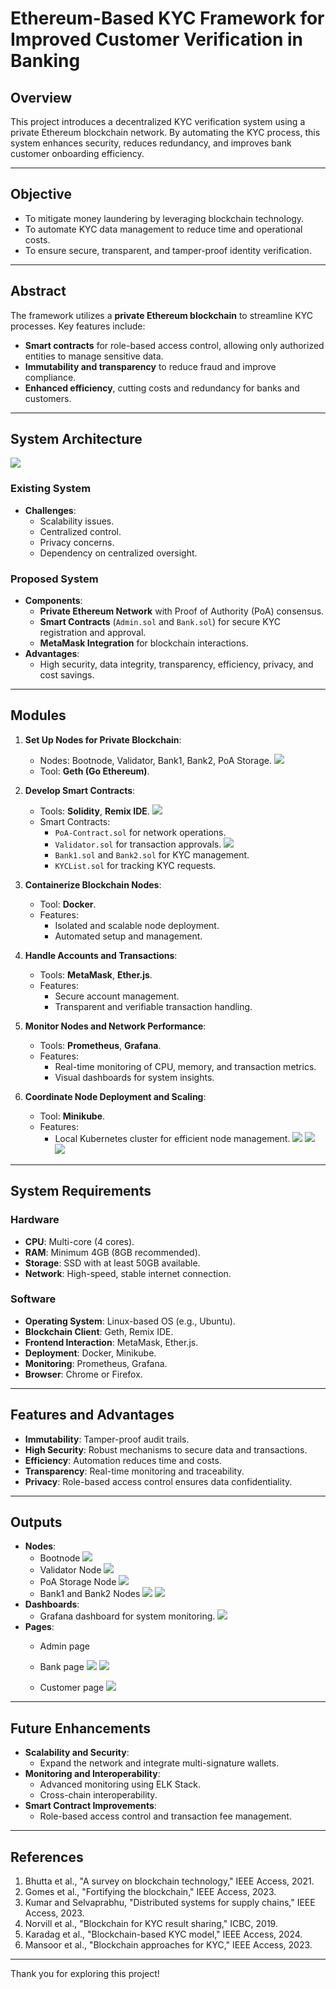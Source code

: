
# Ethereum-Based KYC Framework for Improved Customer Verification in Banking

## Overview
This project introduces a decentralized KYC verification system using a private Ethereum blockchain network. By automating the KYC process, this system enhances security, reduces redundancy, and improves bank customer onboarding efficiency.

---

## Objective
- To mitigate money laundering by leveraging blockchain technology.
- To automate KYC data management to reduce time and operational costs.
- To ensure secure, transparent, and tamper-proof identity verification.

---

## Abstract
The framework utilizes a **private Ethereum blockchain** to streamline KYC processes. Key features include:
- **Smart contracts** for role-based access control, allowing only authorized entities to manage sensitive data.
- **Immutability and transparency** to reduce fraud and improve compliance.
- **Enhanced efficiency**, cutting costs and redundancy for banks and customers.

---

## System Architecture
<img src="Screenshots/Drawing 2024-11-14 23.53.48.excalidraw 1.png">

### Existing System
- **Challenges**:
  - Scalability issues.
  - Centralized control.
  - Privacy concerns.
  - Dependency on centralized oversight.

### Proposed System
- **Components**:
  - **Private Ethereum Network** with Proof of Authority (PoA) consensus.
  - **Smart Contracts** (`Admin.sol` and `Bank.sol`) for secure KYC registration and approval.
  - **MetaMask Integration** for blockchain interactions.
- **Advantages**:
  - High security, data integrity, transparency, efficiency, privacy, and cost savings.

---

## Modules

1. **Set Up Nodes for Private Blockchain**:
   - Nodes: Bootnode, Validator, Bank1, Bank2, PoA Storage.
     <img src="Screenshots/blockchain.png">
   - Tool: **Geth (Go Ethereum)**.

3. **Develop Smart Contracts**:
   - Tools: **Solidity**, **Remix IDE**.
     <img src="Screenshots/Screenshot from 2024-11-15 02-40-29.png">
   - Smart Contracts:
     - `PoA-Contract.sol` for network operations.
     - `Validator.sol` for transaction approvals.
       <img src="Screenshots/Screenshot from 2024-11-15 02-42-50.png">
     - `Bank1.sol` and `Bank2.sol` for KYC management.
     - `KYCList.sol` for tracking KYC requests.

4. **Containerize Blockchain Nodes**:
   - Tool: **Docker**.
   - Features:
     - Isolated and scalable node deployment.
     - Automated setup and management.

5. **Handle Accounts and Transactions**:
   - Tools: **MetaMask**, **Ether.js**.
   - Features:
     - Secure account management.
     - Transparent and verifiable transaction handling.

6. **Monitor Nodes and Network Performance**:
   - Tools: **Prometheus**, **Grafana**.
   - Features:
     - Real-time monitoring of CPU, memory, and transaction metrics.
     - Visual dashboards for system insights.

7. **Coordinate Node Deployment and Scaling**:
   - Tool: **Minikube**.
   - Features:
     - Local Kubernetes cluster for efficient node management.
       <img src="Screenshots/Screenshot from 2024-11-14 21-05-01.png">
       <img src="Screenshots/Screenshot from 2024-11-14 21-06-27.png">
       <img src="Screenshots/Screenshot from 2024-11-14 21-15-07.png">


---

## System Requirements

### Hardware
- **CPU**: Multi-core (4 cores).
- **RAM**: Minimum 4GB (8GB recommended).
- **Storage**: SSD with at least 50GB available.
- **Network**: High-speed, stable internet connection.

### Software
- **Operating System**: Linux-based OS (e.g., Ubuntu).
- **Blockchain Client**: Geth, Remix IDE.
- **Frontend Interaction**: MetaMask, Ether.js.
- **Deployment**: Docker, Minikube.
- **Monitoring**: Prometheus, Grafana.
- **Browser**: Chrome or Firefox.

---

## Features and Advantages
- **Immutability**: Tamper-proof audit trails.
- **High Security**: Robust mechanisms to secure data and transactions.
- **Efficiency**: Automation reduces time and costs.
- **Transparency**: Real-time monitoring and traceability.
- **Privacy**: Role-based access control ensures data confidentiality.

---

## Outputs
- **Nodes**:
  - Bootnode
    <img src="Screenshots/Screenshot from 2024-11-14 21-14-13.png">
  - Validator Node
    <img src="Screenshots/Screenshot from 2024-11-14 21-14-23.png">
  - PoA Storage Node
    <img src="Screenshots/Screenshot from 2024-11-14 21-14-30.png">
  - Bank1 and Bank2 Nodes
    <img src="Screenshots/Screenshot from 2024-11-14 21-14-38.png">
    <img src="Screenshots/Screenshot from 2024-11-14 21-14-44.png">
- **Dashboards**:
  - Grafana dashboard for system monitoring.
    <img src="Screenshots/Screenshot from 2024-11-15 02-40-12.png">
- **Pages**:
  - Admin page
    
  - Bank page
    <img src="Screenshots/Screenshot from 2024-11-09 23-16-53.png">
    <img src="Screenshots/Screenshot from 2024-11-09 23-17-10.png">
  - Customer page
    <img src="Screenshots/Screenshot from 2024-11-09 23-19-34.png">

---

## Future Enhancements
- **Scalability and Security**:
  - Expand the network and integrate multi-signature wallets.
- **Monitoring and Interoperability**:
  - Advanced monitoring using ELK Stack.
  - Cross-chain interoperability.
- **Smart Contract Improvements**:
  - Role-based access control and transaction fee management.

---

## References
1. Bhutta et al., "A survey on blockchain technology," IEEE Access, 2021.
2. Gomes et al., "Fortifying the blockchain," IEEE Access, 2023.
3. Kumar and Selvaprabhu, "Distributed systems for supply chains," IEEE Access, 2023.
4. Norvill et al., "Blockchain for KYC result sharing," ICBC, 2019.
5. Karadag et al., "Blockchain-based KYC model," IEEE Access, 2024.
6. Mansoor et al., "Blockchain approaches for KYC," IEEE Access, 2023.

---

Thank you for exploring this project!
